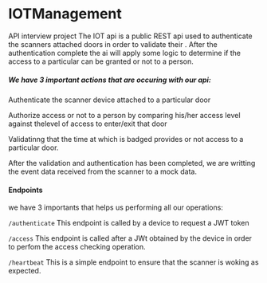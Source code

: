 # IOTManagement
API interview project
The IOT api is a public REST api used to authenticate the scanners attached doors in order to validate their . After the authentication complete the ai will apply some logic to determine if the access to a particular can be granted or not to a person.

##### We have 3 important actions that are occuring with our api:

Authenticate the scanner device attached to a particular door

Authorize access or not to a person by comparing his/her access level against thelevel of access to enter/exit that door

Validatinng that the time at which is badged provides or not access to a particular door.

After the validation and authentication has been completed, we are writting the event data received from the scanner to a mock data.

#### Endpoints

we have 3 importants that helps us performing all our operations:

`/authenticate`
This endpoint is called by a device to request a JWT token

`/access`
This endpoint is called after a JWt obtained by the device in order to perfom the access checking operation.

`/heartbeat`
This is a simple endpoint to ensure that the scanner is woking as expected.
